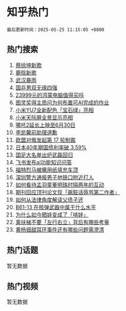 # 知乎热门

`最后更新时间：2025-05-25 11:15:05 +0800`

## 热门搜索

1. [蔡徐坤新歌](https://www.zhihu.com/search?q=%E8%94%A1%E5%BE%90%E5%9D%A4%E6%96%B0%E6%AD%8C)
1. [鹿晗新歌](https://www.zhihu.com/search?q=%E9%B9%BF%E6%99%97%E6%96%B0%E6%AD%8C)
1. [武汉暴雨](https://www.zhihu.com/search?q=%E6%AD%A6%E6%B1%89%E6%9A%B4%E9%9B%A8)
1. [国乒男双无缘四强](https://www.zhihu.com/search?q=%E5%9B%BD%E4%B9%92%E7%94%B7%E5%8F%8C%E6%97%A0%E7%BC%98%E5%9B%9B%E5%BC%BA)
1. [23999元的鸿蒙电脑值得买吗](https://www.zhihu.com/search?q=23999%E5%85%83%E7%9A%84%E9%B8%BF%E8%92%99%E7%94%B5%E8%84%91%E5%80%BC%E5%BE%97%E4%B9%B0%E5%90%97)
1. [图灵奖得主质问为何布置可AI完成的作业](https://www.zhihu.com/search?q=%E5%9B%BE%E7%81%B5%E5%A5%96%E5%BE%97%E4%B8%BB%E8%B4%A8%E9%97%AE%E4%B8%BA%E4%BD%95%E5%B8%83%E7%BD%AE%E5%8F%AFAI%E5%AE%8C%E6%88%90%E7%9A%84%E4%BD%9C%E4%B8%9A)
1. [小米YU7全新配色「宝石绿」亮相](https://www.zhihu.com/search?q=%E5%B0%8F%E7%B1%B3YU7%E5%85%A8%E6%96%B0%E9%85%8D%E8%89%B2%E3%80%8C%E5%AE%9D%E7%9F%B3%E7%BB%BF%E3%80%8D%E4%BA%AE%E7%9B%B8)
1. [小米天际屏全景显示亮相](https://www.zhihu.com/search?q=%E5%B0%8F%E7%B1%B3%E5%A4%A9%E9%99%85%E5%B1%8F%E5%85%A8%E6%99%AF%E6%98%BE%E7%A4%BA%E4%BA%AE%E7%9B%B8)
1. [哪吒2延长上映至6月30日](https://www.zhihu.com/search?q=%E5%93%AA%E5%90%922%E5%BB%B6%E9%95%BF%E4%B8%8A%E6%98%A0%E8%87%B36%E6%9C%8830%E6%97%A5)
1. [李凯馨前助理道歉](https://www.zhihu.com/search?q=%E6%9D%8E%E5%87%AF%E9%A6%A8%E5%89%8D%E5%8A%A9%E7%90%86%E9%81%93%E6%AD%89)
1. [欧盟对俄发起第 17 轮制裁](https://www.zhihu.com/search?q=%E6%AC%A7%E7%9B%9F%E5%AF%B9%E4%BF%84%E5%8F%91%E8%B5%B7%E7%AC%AC%2017%20%E8%BD%AE%E5%88%B6%E8%A3%81)
1. [日本40年期国债利率破 3.59%](https://www.zhihu.com/search?q=%E6%97%A5%E6%9C%AC40%E5%B9%B4%E6%9C%9F%E5%9B%BD%E5%80%BA%E5%88%A9%E7%8E%87%E7%A0%B4%203.59%25)
1. [国足大名单出炉武磊回归](https://www.zhihu.com/search?q=%E5%9B%BD%E8%B6%B3%E5%A4%A7%E5%90%8D%E5%8D%95%E5%87%BA%E7%82%89%E6%AD%A6%E7%A3%8A%E5%9B%9E%E5%BD%92)
1. [飞书发布ai功能知识问答](https://www.zhihu.com/search?q=%E9%A3%9E%E4%B9%A6%E5%8F%91%E5%B8%83ai%E5%8A%9F%E8%83%BD%E7%9F%A5%E8%AF%86%E9%97%AE%E7%AD%94)
1. [福特烈马被曝用纸填充车顶](https://www.zhihu.com/search?q=%E7%A6%8F%E7%89%B9%E7%83%88%E9%A9%AC%E8%A2%AB%E6%9B%9D%E7%94%A8%E7%BA%B8%E5%A1%AB%E5%85%85%E8%BD%A6%E9%A1%B6)
1. [深圳警方通报男子地铁口附近打人](https://www.zhihu.com/search?q=%E6%B7%B1%E5%9C%B3%E8%AD%A6%E6%96%B9%E9%80%9A%E6%8A%A5%E7%94%B7%E5%AD%90%E5%9C%B0%E9%93%81%E5%8F%A3%E9%99%84%E8%BF%91%E6%89%93%E4%BA%BA)
1. [如何看待孟羽童董明珠时隔两年的互动](https://www.zhihu.com/search?q=%E5%A6%82%E4%BD%95%E7%9C%8B%E5%BE%85%E5%AD%9F%E7%BE%BD%E7%AB%A5%E8%91%A3%E6%98%8E%E7%8F%A0%E6%97%B6%E9%9A%94%E4%B8%A4%E5%B9%B4%E7%9A%84%E4%BA%92%E5%8A%A8)
1. [期刊回应顶刊论文现「飙脏话辱骂第二作者」](https://www.zhihu.com/search?q=%E6%9C%9F%E5%88%8A%E5%9B%9E%E5%BA%94%E9%A1%B6%E5%88%8A%E8%AE%BA%E6%96%87%E7%8E%B0%E3%80%8C%E9%A3%99%E8%84%8F%E8%AF%9D%E8%BE%B1%E9%AA%82%E7%AC%AC%E4%BA%8C%E4%BD%9C%E8%80%85%E3%80%8D)
1. [如何从法律角度解读父债子还](https://www.zhihu.com/search?q=%E5%A6%82%E4%BD%95%E4%BB%8E%E6%B3%95%E5%BE%8B%E8%A7%92%E5%BA%A6%E8%A7%A3%E8%AF%BB%E7%88%B6%E5%80%BA%E5%AD%90%E8%BF%98)
1. [B61-13 在核弹武器中属于什么水平](https://www.zhihu.com/search?q=B61-13%20%E5%9C%A8%E6%A0%B8%E5%BC%B9%E6%AD%A6%E5%99%A8%E4%B8%AD%E5%B1%9E%E4%BA%8E%E4%BB%80%E4%B9%88%E6%B0%B4%E5%B9%B3)
1. [为什么如今晒娃变成了「啃娃」](https://www.zhihu.com/search?q=%E4%B8%BA%E4%BB%80%E4%B9%88%E5%A6%82%E4%BB%8A%E6%99%92%E5%A8%83%E5%8F%98%E6%88%90%E4%BA%86%E3%80%8C%E5%95%83%E5%A8%83%E3%80%8D)
1. [乘扶梯不要「左行右立」背后有哪些考量](https://www.zhihu.com/search?q=%E4%B9%98%E6%89%B6%E6%A2%AF%E4%B8%8D%E8%A6%81%E3%80%8C%E5%B7%A6%E8%A1%8C%E5%8F%B3%E7%AB%8B%E3%80%8D%E8%83%8C%E5%90%8E%E6%9C%89%E5%93%AA%E4%BA%9B%E8%80%83%E9%87%8F)
1. [黄杨钿甜耳环事件还有哪些问题需澄清](https://www.zhihu.com/search?q=%E9%BB%84%E6%9D%A8%E9%92%BF%E7%94%9C%E8%80%B3%E7%8E%AF%E4%BA%8B%E4%BB%B6%E8%BF%98%E6%9C%89%E5%93%AA%E4%BA%9B%E9%97%AE%E9%A2%98%E9%9C%80%E6%BE%84%E6%B8%85)

## 热门话题

暂无数据

## 热门视频

暂无数据